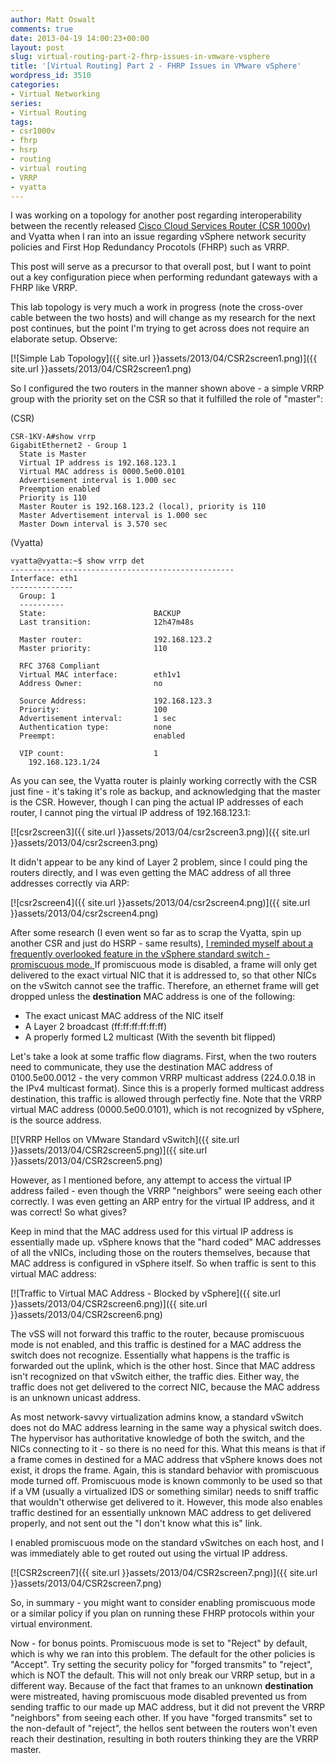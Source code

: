```yaml
---
author: Matt Oswalt
comments: true
date: 2013-04-19 14:00:23+00:00
layout: post
slug: virtual-routing-part-2-fhrp-issues-in-vmware-vsphere
title: '[Virtual Routing] Part 2 - FHRP Issues in VMware vSphere'
wordpress_id: 3510
categories:
- Virtual Networking
series:
- Virtual Routing
tags:
- csr1000v
- fhrp
- hsrp
- routing
- virtual routing
- VRRP
- vyatta
---
```


I was working on a topology for another post regarding interoperability between the recently released [Cisco Cloud Services Router (CSR 1000v)](https://keepingitclassless.net/2013/04/virtual-routing-part-1-csr-1000v-first-glance/) and Vyatta when I ran into an issue regarding vSphere network security policies and First Hop Redundancy Procotols (FHRP) such as VRRP.

This post will serve as a precursor to that overall post, but I want to point out a key configuration piece when performing redundant gateways with a FHRP like VRRP.

This lab topology is very much a work in progress (note the cross-over cable between the two hosts) and will change as my research for the next post continues, but the point I'm trying to get across does not require an elaborate setup. Observe:

[![Simple Lab Topology]({{ site.url }}assets/2013/04/CSR2screen1.png)]({{ site.url }}assets/2013/04/CSR2screen1.png)

So I configured the two routers in the manner shown above - a simple VRRP group with the priority set on the CSR so that it fulfilled the role of "master":

(CSR)

    CSR-1KV-A#show vrrp
    GigabitEthernet2 - Group 1  
      State is Master
      Virtual IP address is 192.168.123.1
      Virtual MAC address is 0000.5e00.0101
      Advertisement interval is 1.000 sec
      Preemption enabled
      Priority is 110 
      Master Router is 192.168.123.2 (local), priority is 110 
      Master Advertisement interval is 1.000 sec
      Master Down interval is 3.570 sec

(Vyatta)
    
    vyatta@vyatta:~$ show vrrp det
    --------------------------------------------------
    Interface: eth1
    --------------
      Group: 1
      ----------
      State:                        BACKUP
      Last transition:              12h47m48s
    
      Master router:                192.168.123.2
      Master priority:              110
    
      RFC 3768 Compliant
      Virtual MAC interface:        eth1v1
      Address Owner:                no
    
      Source Address:               192.168.123.3
      Priority:                     100
      Advertisement interval:       1 sec
      Authentication type:          none
      Preempt:                      enabled
    
      VIP count:                    1
        192.168.123.1/24


As you can see, the Vyatta router is plainly working correctly with the CSR just fine - it's taking it's role as backup, and acknowledging that the master is the CSR. However, though I can ping the actual IP addresses of each router, I cannot ping the virtual IP address of 192.168.123.1:

[![csr2screen3]({{ site.url }}assets/2013/04/csr2screen3.png)]({{ site.url }}assets/2013/04/csr2screen3.png)

It didn't appear to be any kind of Layer 2 problem, since I could ping the routers directly, and I was even getting the MAC address of all three addresses correctly via ARP:

[![csr2screen4]({{ site.url }}assets/2013/04/csr2screen4.png)]({{ site.url }}assets/2013/04/csr2screen4.png)

After some research (I even went so far as to scrap the Vyatta, spin up another CSR and just do HSRP - same results), [I reminded myself about a frequently overlooked feature in the vSphere standard switch - promiscuous mode. ](http://pubs.vmware.com/vsphere-51/index.jsp?topic=%2Fcom.vmware.vsphere.networking.doc%2FGUID-74E2059A-CC5E-4B06-81B5-3881C80E46CE.html)If promiscuous mode is disabled, a frame will only get delivered to the exact virtual NIC that it is addressed to, so that other NICs on the vSwitch cannot see the traffic. Therefore, an ethernet frame will get dropped unless the **destination** MAC address is one of the following:
	
  * The exact unicast MAC address of the NIC itself
  * A Layer 2 broadcast (ff:ff:ff:ff:ff:ff)
  * A properly formed L2 multicast (With the seventh bit flipped)

Let's take a look at some traffic flow diagrams. First, when the two routers need to communicate, they use the destination MAC address of 0100.5e00.0012 - the very common VRRP multicast address (224.0.0.18 in the IPv4 multicast format). Since this is a properly formed multicast address destination, this traffic is allowed through perfectly fine. Note that the VRRP virtual MAC address (0000.5e00.0101), which is not recognized by vSphere, is the source address.

[![VRRP Hellos on VMware Standard vSwitch]({{ site.url }}assets/2013/04/CSR2screen5.png)]({{ site.url }}assets/2013/04/CSR2screen5.png)

However, as I mentioned before, any attempt to access the virtual IP address failed - even though the VRRP "neighbors" were seeing each other correctly. I was even getting an ARP entry for the virtual IP address, and it was correct! So what gives?

Keep in mind that the MAC address used for this virtual IP address is essentially made up. vSphere knows that the "hard coded" MAC addresses of all the vNICs, including those on the routers themselves, because that MAC address is configured in vSphere itself. So when traffic is sent to this virtual MAC address:

[![Traffic to Virtual MAC Address - Blocked by vSphere]({{ site.url }}assets/2013/04/CSR2screen6.png)]({{ site.url }}assets/2013/04/CSR2screen6.png)

The vSS will not forward this traffic to the router, because promiscuous mode is not enabled, and this traffic is destined for a MAC address the switch does not recognize. Essentially what happens is the traffic is forwarded out the uplink, which is the other host. Since that MAC address isn't recognized on that vSwitch either, the traffic dies. Either way, the traffic does not get delivered to the correct NIC, because the MAC address is an unknown unicast address.

As most network-savvy virtualization admins know, a standard vSwitch does not do MAC address learning in the same way a physical switch does. The hypervisor has authoritative knowledge of both the switch, and the NICs connecting to it - so there is no need for this. What this means is that if a frame comes in destined for a MAC address that vSphere knows does not exist, it drops the frame. Again, this is standard behavior with promiscuous mode turned off. Promiscuous mode is known commonly to be used so that if a VM (usually a virtualized IDS or something similar) needs to sniff traffic that wouldn't otherwise get delivered to it. However, this mode also enables traffic destined for an essentially unknown MAC address to get delivered properly, and not sent out the "I don't know what this is" link.

I enabled promiscuous mode on the standard vSwitches on each host, and I was immediately able to get routed out using the virtual IP address.

[![CSR2screen7]({{ site.url }}assets/2013/04/CSR2screen7.png)]({{ site.url }}assets/2013/04/CSR2screen7.png)

So, in summary - you might want to consider enabling promiscuous mode or a similar policy if you plan on running these FHRP protocols within your virtual environment.

Now - for bonus points. Promiscuous mode is set to "Reject" by default, which is why we ran into this problem. The default for the other policies is "Accept". Try setting the security policy for "forged transmits" to "reject", which is NOT the default. This will not only break our VRRP setup, but in a different way. Because of the fact that frames to an unknown **destination** were mistreated, having promiscuous mode disabled prevented us from sending traffic to our made up MAC address, but it did not prevent the VRRP "neighbors" from seeing each other. If you have "forged transmits" set to the non-default of "reject", the hellos sent between the routers won't even reach their destination, resulting in both routers thinking they are the VRRP master.
